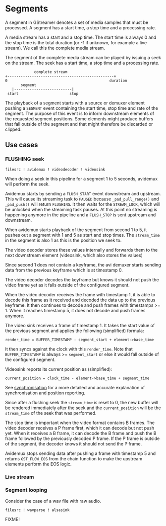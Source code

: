 # Segments

A segment in GStreamer denotes a set of media samples that must be
processed. A segment has a start time, a stop time and a processing
rate.

A media stream has a start and a stop time. The start time is always 0
and the stop time is the total duration (or -1 if unknown, for example a
live stream). We call this the complete media stream.

The segment of the complete media stream can be played by issuing a seek
on the stream. The seek has a start time, a stop time and a processing
rate.

```
             complete stream
+------------------------------------------------+
0                                              duration
       segment
   |--------------------------|
 start                       stop
```

The playback of a segment starts with a source or demuxer element
pushing a `SEGMENT` event containing the start time, stop time and rate of
the segment. The purpose of this event is to inform downstream
elements of the requested segment positions. Some elements might produce
buffers that fall outside of the segment and that might therefore be
discarded or clipped.

## Use cases

### FLUSHING seek

```
filesrc ! avidemux ! videodecoder ! videosink
```

When doing a seek in this pipeline for a segment 1 to 5 seconds, avidemux
will perform the seek.

Avidemux starts by sending a `FLUSH_START` event downstream and upstream. This
will cause its streaming task to `PAUSED` because `_pad_pull_range()` and
`_pad_push()` will return `FLUSHING`. It then waits for the `STREAM_LOCK`,
which will be unlocked when the streaming task pauses. At this point no
streaming is happening anymore in the pipeline and a `FLUSH_STOP` is sent
upstream and downstream.

When avidemux starts playback of the segment from second 1 to 5, it pushes
out a segment with 1 and 5 as start and stop times. The `stream_time` in
the segment is also 1 as this is the position we seek to.

The video decoder stores these values internally and forwards them to the
next downstream element (videosink, which also stores the values)

Since second 1 does not contain a keyframe, the avi demuxer starts sending
data from the previous keyframe which is at timestamp 0.

The video decoder decodes the keyframe but knows it should not push the
video frame yet as it falls outside of the configured segment.

When the video decoder receives the frame with timestamp 1, it is able to
decode this frame as it received and decoded the data up to the previous
keyframe. It then continues to decode and push frames with timestamps >= 1.
When it reaches timestamp 5, it does not decode and push frames anymore.

The video sink receives a frame of timestamp 1. It takes the start value of
the previous segment and applies the following (simplified) formula:

```
render_time = BUFFER_TIMESTAMP - segment_start + element->base_time
```

It then syncs against the clock with this `render_time`. Note that
`BUFFER_TIMESTAMP` is always >= `segment_start` or else it would fall outside
of the configured segment.

Videosink reports its current position as (simplified):

```
current_position = clock_time - element->base_time + segment_time
```

See [synchronisation](additional/design/synchronisation.md) for a more detailed and
accurate explanation of synchronisation and position reporting.

Since after a flushing seek the `stream_time` is reset to 0, the new buffer
will be rendered immediately after the seek and the `current_position` will be
the `stream_time` of the seek that was performed.

The stop time is important when the video format contains B frames. The
video decoder receives a P frame first, which it can decode but not push yet.
When it receives a B frame, it can decode the B frame and push the B frame
followed by the previously decoded P frame. If the P frame is outside of the
segment, the decoder knows it should not send the P frame.

Avidemux stops sending data after pushing a frame with timestamp 5 and
returns `GST_FLOW_EOS` from the chain function to make the upstream
elements perform the EOS logic.

### Live stream

### Segment looping

Consider the case of a wav file with raw audio.

```
filesrc ! wavparse ! alsasink
```

FIXME!
